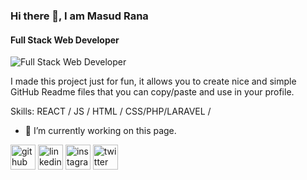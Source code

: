 ### Hi there 👋, I am Masud Rana
#### Full Stack Web Developer
![Full Stack Web Developer](https://scontent.fdac22-1.fna.fbcdn.net/v/t1.6435-9/p180x540/128885417_894344534727270_3434437065194014914_n.jpg?_nc_cat=106&ccb=1-5&_nc_sid=e3f864&_nc_ohc=MjnFI9cFNi4AX9JSd_F&_nc_ht=scontent.fdac22-1.fna&oh=a78565c7880e1ed2cf0c707d2258c137&oe=6183D4F2)

I made this project just for fun, it allows you to create nice and simple GitHub Readme files that you can copy/paste and use in your profile.

Skills:  REACT / JS / HTML / CSS/PHP/LARAVEL / 

- 🔭 I’m currently working on this page. 


[<img src='https://cdn.jsdelivr.net/npm/simple-icons@3.0.1/icons/github.svg' alt='github' height='40'>](https://github.com/mdmasudranainfo)  [<img src='https://cdn.jsdelivr.net/npm/simple-icons@3.0.1/icons/linkedin.svg' alt='linkedin' height='40'>](https://www.linkedin.com/in/mdmasudranainfo/)  [<img src='https://cdn.jsdelivr.net/npm/simple-icons@3.0.1/icons/instagram.svg' alt='instagram' height='40'>](https://www.instagram.com/mdmasudranainfo/)  [<img src='https://cdn.jsdelivr.net/npm/simple-icons@3.0.1/icons/twitter.svg' alt='twitter' height='40'>](https://twitter.com/mdmasudranainf)  

